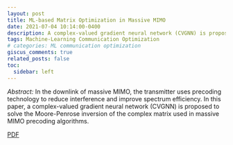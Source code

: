 ```yaml
---
layout: post
title: ML-based Matrix Optimization in Massive MIMO
date: 2021-07-04 10:14:00-0400
description: A complex-valued gradient neural network (CVGNN) is proposed to solve the Moore-Penrose inversion of complex matrices.
tags: Machine-Learning Communication Optimization
# categories: ML communication optimization
giscus_comments: true
related_posts: false
toc:
  sidebar: left
---
```


_Abstract:_ In the downlink of massive MIMO, the transmitter uses precoding technology to reduce interference and improve spectrum efficiency. In this paper, a complex-valued gradient neural network (CVGNN) is proposed to solve the Moore-Penrose inversion of the complex matrix used in massive MIMO precoding algorithms.

[PDF](https://wyzhao030.github.io/assets/pdf/ML_Matrix_Optimization_MIMO.pdf)